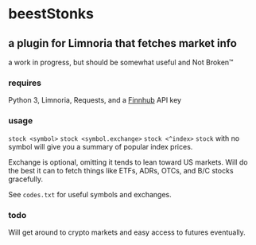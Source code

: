 # beestStonks

## a plugin for Limnoria that fetches market info

a work in progress, but should be somewhat useful and Not Broken™

### requires

Python 3, Limnoria, Requests, and a [Finnhub](https://finnhub.io) API key

### usage

```stock <symbol>```
```stock <symbol.exchange>```
```stock <^index>```
`stock` with no symbol will give you a summary of popular index prices.

Exchange is optional, omitting it tends to lean toward US markets. Will do the
best it can to fetch things like ETFs, ADRs, OTCs, and B/C stocks gracefully.

See `codes.txt` for useful symbols and exchanges.

### todo

Will get around to crypto markets and easy access to futures eventually.
